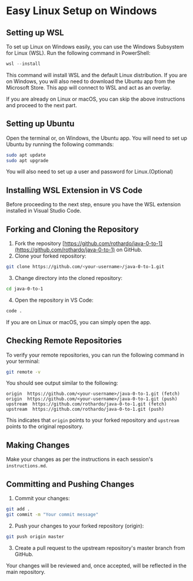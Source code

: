 # Easy Linux Setup on Windows

## Setting up WSL

To set up Linux on Windows easily, you can use the Windows Subsystem for Linux (WSL). Run the following command in PowerShell:

```powershell
wsl --install
```

This command will install WSL and the default Linux distribution. If you are on Windows, you will also need to download the Ubuntu app from the Microsoft Store. This app will connect to WSL and act as an overlay.

If you are already on Linux or macOS, you can skip the above instructions and proceed to the next part.

## Setting up Ubuntu

Open the terminal or, on Windows, the Ubuntu app. You will need to set up Ubuntu by running the following commands:

```bash
sudo apt update
sudo apt upgrade
```

You will also need to set up a user and password for Linux.(Optional)

## Installing WSL Extension in VS Code

Before proceeding to the next step, ensure you have the WSL extension installed in Visual Studio Code.

## Forking and Cloning the Repository

1. Fork the repository [https://github.com/rothardo/java-0-to-1](https://github.com/rothardo/java-0-to-1) on GitHub.
2. Clone your forked repository:

```bash
git clone https://github.com/<your-username>/java-0-to-1.git
```

3. Change directory into the cloned repository:

```bash
cd java-0-to-1
```

4. Open the repository in VS Code:

```bash
code .
```

If you are on Linux or macOS, you can simply open the app.


## Checking Remote Repositories

To verify your remote repositories, you can run the following command in your terminal:

```bash
git remote -v
```

You should see output similar to the following:

```
origin  https://github.com/<your-username>/java-0-to-1.git (fetch)
origin  https://github.com/<your-username>/java-0-to-1.git (push)
upstream  https://github.com/rothardo/java-0-to-1.git (fetch)
upstream  https://github.com/rothardo/java-0-to-1.git (push)
```

This indicates that `origin` points to your forked repository and `upstream` points to the original repository.

## Making Changes

Make your changes as per the instructions in each session's `instructions.md`.

## Committing and Pushing Changes

1. Commit your changes:

```bash
git add .
git commit -m "Your commit message"
```

2. Push your changes to your forked repository (origin):

```bash
git push origin master
```

3. Create a pull request to the upstream repository's master branch from GitHub.

Your changes will be reviewed and, once accepted, will be reflected in the main repository.


